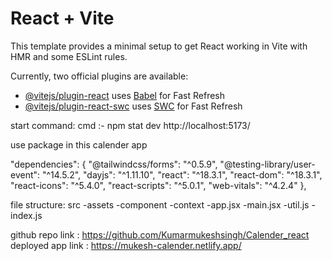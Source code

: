 # React + Vite

This template provides a minimal setup to get React working in Vite with HMR and some ESLint rules.

Currently, two official plugins are available:

- [@vitejs/plugin-react](https://github.com/vitejs/vite-plugin-react/blob/main/packages/plugin-react/README.md) uses [Babel](https://babeljs.io/) for Fast Refresh
- [@vitejs/plugin-react-swc](https://github.com/vitejs/vite-plugin-react-swc) uses [SWC](https://swc.rs/) for Fast Refresh

start command:
cmd :- npm stat dev
http://localhost:5173/

use package in this calender app

"dependencies": {
"@tailwindcss/forms": "^0.5.9",
"@testing-library/user-event": "^14.5.2",
"dayjs": "^1.11.10",
"react": "^18.3.1",
"react-dom": "^18.3.1",
"react-icons": "^5.4.0",
"react-scripts": "^5.0.1",
"web-vitals": "^4.2.4"
},

file structure: 
src
-assets
-component
-context
-app.jsx
-main.jsx
-util.js
-index.js


github repo link : https://github.com/Kumarmukeshsingh/Calender_react
deployed app link : https://mukesh-calender.netlify.app/
